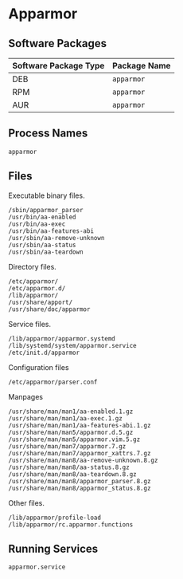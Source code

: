 # Apparmor

## Software Packages

| Software Package Type | Package Name |
| --------------------- | ------------ |
| DEB                   | `apparmor`   |
| RPM                   | `apparmor`   |
| AUR                   | `apparmor`   |

## Process Names

```
apparmor
```

## Files

Executable binary files.

```
/sbin/apparmor_parser
/usr/bin/aa-enabled
/usr/bin/aa-exec
/usr/bin/aa-features-abi
/usr/sbin/aa-remove-unknown
/usr/sbin/aa-status
/usr/sbin/aa-teardown
```

Directory files.

```
/etc/apparmor/
/etc/apparmor.d/
/lib/apparmor/
/usr/share/apport/
/usr/share/doc/apparmor
```

Service files.

```
/lib/apparmor/apparmor.systemd
/lib/systemd/system/apparmor.service
/etc/init.d/apparmor
```

Configuration files

```
/etc/apparmor/parser.conf
```

Manpages

```
/usr/share/man/man1/aa-enabled.1.gz
/usr/share/man/man1/aa-exec.1.gz
/usr/share/man/man1/aa-features-abi.1.gz
/usr/share/man/man5/apparmor.d.5.gz
/usr/share/man/man5/apparmor.vim.5.gz
/usr/share/man/man7/apparmor.7.gz
/usr/share/man/man7/apparmor_xattrs.7.gz
/usr/share/man/man8/aa-remove-unknown.8.gz
/usr/share/man/man8/aa-status.8.gz
/usr/share/man/man8/aa-teardown.8.gz
/usr/share/man/man8/apparmor_parser.8.gz
/usr/share/man/man8/apparmor_status.8.gz
```

Other files.

```
/lib/apparmor/profile-load
/lib/apparmor/rc.apparmor.functions
```

## Running Services

```
apparmor.service
```